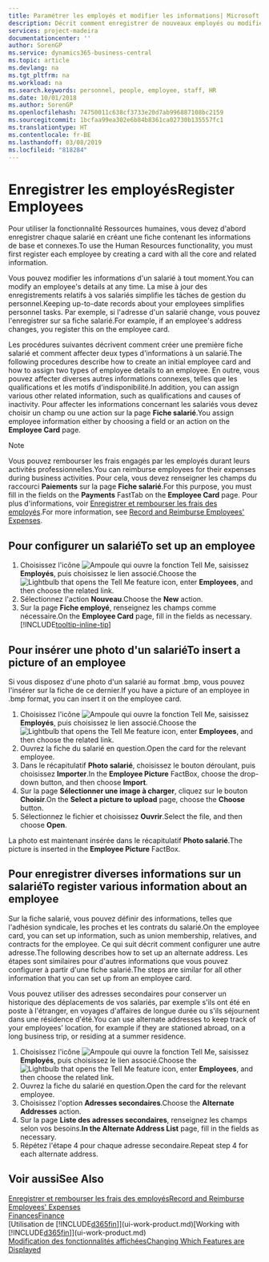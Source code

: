 ```yaml
---
title: Paramétrer les employés et modifier les informations| Microsoft Docs
description: Décrit comment enregistrer de nouveaux employés ou modifier les informations concernant ceux existants.
services: project-madeira
documentationcenter: ''
author: SorenGP
ms.service: dynamics365-business-central
ms.topic: article
ms.devlang: na
ms.tgt_pltfrm: na
ms.workload: na
ms.search.keywords: personnel, people, employee, staff, HR
ms.date: 10/01/2018
ms.author: SorenGP
ms.openlocfilehash: 74750011c638cf3733e20d7ab996887108bc2159
ms.sourcegitcommit: 1bcfaa99ea302e6b84b8361ca02730b135557fc1
ms.translationtype: HT
ms.contentlocale: fr-BE
ms.lasthandoff: 03/08/2019
ms.locfileid: "818284"
---
```

# <a name="register-employees"></a><span data-ttu-id="243c3-103">Enregistrer les employés</span><span class="sxs-lookup"><span data-stu-id="243c3-103">Register Employees</span></span>
<span data-ttu-id="243c3-104">Pour utiliser la fonctionnalité Ressources humaines, vous devez d'abord enregistrer chaque salarié en créant une fiche contenant les informations de base et connexes.</span><span class="sxs-lookup"><span data-stu-id="243c3-104">To use the Human Resources functionality, you must first register each employee by creating a card with all the core and related information.</span></span>

<span data-ttu-id="243c3-105">Vous pouvez modifier les informations d'un salarié à tout moment.</span><span class="sxs-lookup"><span data-stu-id="243c3-105">You can modify an employee's details at any time.</span></span> <span data-ttu-id="243c3-106">La mise à jour des enregistrements relatifs à vos salariés simplifie les tâches de gestion du personnel.</span><span class="sxs-lookup"><span data-stu-id="243c3-106">Keeping up-to-date records about your employees simplifies personnel tasks.</span></span> <span data-ttu-id="243c3-107">Par exemple, si l'adresse d'un salarié change, vous pouvez l'enregistrer sur sa fiche salarié.</span><span class="sxs-lookup"><span data-stu-id="243c3-107">For example, if an employee's address changes, you register this on the employee card.</span></span>

<span data-ttu-id="243c3-108">Les procédures suivantes décrivent comment créer une première fiche salarié et comment affecter deux types d'informations à un salarié.</span><span class="sxs-lookup"><span data-stu-id="243c3-108">The following procedures describe how to create an initial employee card and how to assign two types of employee details to an employee.</span></span> <span data-ttu-id="243c3-109">En outre, vous pouvez affecter diverses autres informations connexes, telles que les qualifications et les motifs d'indisponibilité.</span><span class="sxs-lookup"><span data-stu-id="243c3-109">In addition, you can assign various other related information, such as qualifications and causes of inactivity.</span></span> <span data-ttu-id="243c3-110">Pour affecter les informations concernant les salariés vous devez choisir un champ ou une action sur la page **Fiche salarié**.</span><span class="sxs-lookup"><span data-stu-id="243c3-110">You assign employee information either by choosing a field or an action on the **Employee Card** page.</span></span>

> [!NOTE]  
> <span data-ttu-id="243c3-111">Vous pouvez rembourser les frais engagés par les employés durant leurs activités professionnelles.</span><span class="sxs-lookup"><span data-stu-id="243c3-111">You can reimburse employees for their expenses during business activities.</span></span> <span data-ttu-id="243c3-112">Pour cela, vous devez renseigner les champs du raccourci **Paiements** sur la page **Fiche salarié**.</span><span class="sxs-lookup"><span data-stu-id="243c3-112">For this purpose, you must fill in the fields on the **Payments** FastTab on the **Employee Card** page.</span></span> <span data-ttu-id="243c3-113">Pour plus d'informations, voir [Enregistrer et rembourser les frais des employés](finance-how-record-reimburse-employee-expenses.md).</span><span class="sxs-lookup"><span data-stu-id="243c3-113">For more information, see [Record and Reimburse Employees' Expenses](finance-how-record-reimburse-employee-expenses.md).</span></span>

## <a name="to-set-up-an-employee"></a><span data-ttu-id="243c3-114">Pour configurer un salarié</span><span class="sxs-lookup"><span data-stu-id="243c3-114">To set up an employee</span></span>
1. <span data-ttu-id="243c3-115">Choisissez l'icône ![Ampoule qui ouvre la fonction Tell Me](media/ui-search/search_small.png "Dites-moi ce que vous voulez faire"), saisissez **Employés**, puis choisissez le lien associé.</span><span class="sxs-lookup"><span data-stu-id="243c3-115">Choose the ![Lightbulb that opens the Tell Me feature](media/ui-search/search_small.png "Tell me what you want to do") icon, enter **Employees**, and then choose the related link.</span></span>
2. <span data-ttu-id="243c3-116">Sélectionnez l'action **Nouveau**.</span><span class="sxs-lookup"><span data-stu-id="243c3-116">Choose the **New** action.</span></span>
3. <span data-ttu-id="243c3-117">Sur la page **Fiche employé**, renseignez les champs comme nécessaire.</span><span class="sxs-lookup"><span data-stu-id="243c3-117">On the **Employee Card** page, fill in the fields as necessary.</span></span> [!INCLUDE[tooltip-inline-tip](includes/tooltip-inline-tip_md.md)]

## <a name="to-insert-a-picture-of-an-employee"></a><span data-ttu-id="243c3-118">Pour insérer une photo d'un salarié</span><span class="sxs-lookup"><span data-stu-id="243c3-118">To insert a picture of an employee</span></span>
<span data-ttu-id="243c3-119">Si vous disposez d'une photo d'un salarié au format .bmp, vous pouvez l'insérer sur la fiche de ce dernier.</span><span class="sxs-lookup"><span data-stu-id="243c3-119">If you have a picture of an employee in .bmp format, you can insert it on the employee card.</span></span>

1. <span data-ttu-id="243c3-120">Choisissez l'icône ![Ampoule qui ouvre la fonction Tell Me](media/ui-search/search_small.png "Dites-moi ce que vous voulez faire"), saisissez **Employés**, puis choisissez le lien associé.</span><span class="sxs-lookup"><span data-stu-id="243c3-120">Choose the ![Lightbulb that opens the Tell Me feature](media/ui-search/search_small.png "Tell me what you want to do") icon, enter **Employees**, and then choose the related link.</span></span>
2. <span data-ttu-id="243c3-121">Ouvrez la fiche du salarié en question.</span><span class="sxs-lookup"><span data-stu-id="243c3-121">Open the card for the relevant employee.</span></span>
3. <span data-ttu-id="243c3-122">Dans le récapitulatif **Photo salarié**, choisissez le bouton déroulant, puis choisissez **Importer**.</span><span class="sxs-lookup"><span data-stu-id="243c3-122">In the **Employee Picture** FactBox, choose the drop-down button, and then choose **Import**.</span></span>
4. <span data-ttu-id="243c3-123">Sur la page **Sélectionner une image à charger**, cliquez sur le bouton **Choisir**.</span><span class="sxs-lookup"><span data-stu-id="243c3-123">On the **Select a picture to upload** page, choose the **Choose** button.</span></span>
5. <span data-ttu-id="243c3-124">Sélectionnez le fichier et choisissez **Ouvrir**.</span><span class="sxs-lookup"><span data-stu-id="243c3-124">Select the file, and then choose **Open**.</span></span>

<span data-ttu-id="243c3-125">La photo est maintenant insérée dans le récapitulatif **Photo salarié**.</span><span class="sxs-lookup"><span data-stu-id="243c3-125">The picture is inserted in the **Employee Picture** FactBox.</span></span>

## <a name="to-register-various-information-about-an-employee"></a><span data-ttu-id="243c3-126">Pour enregistrer diverses informations sur un salarié</span><span class="sxs-lookup"><span data-stu-id="243c3-126">To register various information about an employee</span></span>
<span data-ttu-id="243c3-127">Sur la fiche salarié, vous pouvez définir des informations, telles que l'adhésion syndicale, les proches et les contrats du salarié.</span><span class="sxs-lookup"><span data-stu-id="243c3-127">On the employee card, you can set up information, such as union membership, relatives, and contracts for the employee.</span></span> <span data-ttu-id="243c3-128">Ce qui suit décrit comment configurer une autre adresse.</span><span class="sxs-lookup"><span data-stu-id="243c3-128">The following describes how to set up an alternate address.</span></span> <span data-ttu-id="243c3-129">Les étapes sont similaires pour d'autres informations que vous pouvez configurer à partir d'une fiche salarié.</span><span class="sxs-lookup"><span data-stu-id="243c3-129">The steps are similar for all other information that you can set up from an employee card.</span></span>

<span data-ttu-id="243c3-130">Vous pouvez utiliser des adresses secondaires pour conserver un historique des déplacements de vos salariés, par exemple s'ils ont été en poste à l'étranger, en voyages d'affaires de longue durée ou s'ils séjournent dans une résidence d'été.</span><span class="sxs-lookup"><span data-stu-id="243c3-130">You can use alternate addresses to keep track of your employees’ location, for example if they are stationed abroad, on a long business trip, or residing at a summer residence.</span></span>

1. <span data-ttu-id="243c3-131">Choisissez l'icône ![Ampoule qui ouvre la fonction Tell Me](media/ui-search/search_small.png "Dites-moi ce que vous voulez faire"), saisissez **Employés**, puis choisissez le lien associé.</span><span class="sxs-lookup"><span data-stu-id="243c3-131">Choose the ![Lightbulb that opens the Tell Me feature](media/ui-search/search_small.png "Tell me what you want to do") icon, enter **Employees**, and then choose the related link.</span></span>
2. <span data-ttu-id="243c3-132">Ouvrez la fiche du salarié en question.</span><span class="sxs-lookup"><span data-stu-id="243c3-132">Open the card for the relevant employee.</span></span>
3. <span data-ttu-id="243c3-133">Choisissez l'option **Adresses secondaires**.</span><span class="sxs-lookup"><span data-stu-id="243c3-133">Choose the **Alternate Addresses** action.</span></span>
4. <span data-ttu-id="243c3-134">Sur la page **Liste des adresses secondaires**, renseignez les champs selon vos besoins.</span><span class="sxs-lookup"><span data-stu-id="243c3-134">**In the Alternate Address List** page, fill in the fields as necessary.</span></span>
5. <span data-ttu-id="243c3-135">Répétez l'étape 4 pour chaque adresse secondaire.</span><span class="sxs-lookup"><span data-stu-id="243c3-135">Repeat step 4 for each alternate address.</span></span>

## <a name="see-also"></a><span data-ttu-id="243c3-136">Voir aussi</span><span class="sxs-lookup"><span data-stu-id="243c3-136">See Also</span></span>
[<span data-ttu-id="243c3-137">Enregistrer et rembourser les frais des employés</span><span class="sxs-lookup"><span data-stu-id="243c3-137">Record and Reimburse Employees' Expenses</span></span>](finance-how-record-reimburse-employee-expenses.md)  
[<span data-ttu-id="243c3-138">Finances</span><span class="sxs-lookup"><span data-stu-id="243c3-138">Finance</span></span>](finance.md)  
<span data-ttu-id="243c3-139">[Utilisation de [!INCLUDE[d365fin](includes/d365fin_md.md)]](ui-work-product.md)</span><span class="sxs-lookup"><span data-stu-id="243c3-139">[Working with [!INCLUDE[d365fin](includes/d365fin_md.md)]](ui-work-product.md)</span></span>  
[<span data-ttu-id="243c3-140">Modification des fonctionnalités affichées</span><span class="sxs-lookup"><span data-stu-id="243c3-140">Changing Which Features are Displayed</span></span>](ui-experiences.md)
